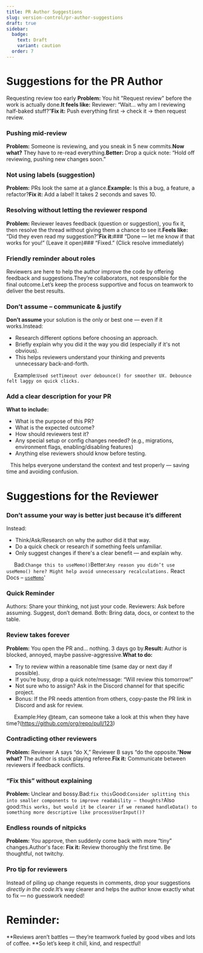 ```yaml
---
title: PR Author Suggestions
slug: version-control/pr-author-suggestions
draft: true
sidebar:
  badge:
    text: Draft
    variant: caution
  order: 7
---
```


# Suggestions for the PR Author

Requesting review too early
**Problem:** You hit "Request review" before the work is actually done.**It feels like:** Reviewer: “Wait... why am I reviewing half-baked stuff?”**Fix it:** Push everything first → check it → then request review.

### Pushing mid-review

**Problem:** Someone is reviewing, and you sneak in 5 new commits.**Now what?** They have to re-read everything.**Better:** Drop a quick note: “Hold off reviewing, pushing new changes soon.”

### Not using labels (suggestion)

**Problem:** PRs look the same at a glance.**Example:** Is this a bug, a feature, a refactor?**Fix it:** Add a label! It takes 2 seconds and saves 10.

### Resolving without letting the reviewer respond

**Problem:** Reviewer leaves feedback (question or suggestion), you fix it, then resolve the thread without giving them a chance to see it.**Feels like:** “Did they even read my suggestion?”**Fix it:**### “Done — let me know if that works for you!” (Leave it open)### “Fixed.” (Click resolve immediately)

### Friendly reminder about roles

Reviewers are here to help the author improve the code by offering feedback and suggestions.They’re collaborators, not responsible for the final outcome.Let’s keep the process supportive and focus on teamwork to deliver the best results.

### Don’t assume – communicate & justify

**Don’t assume** your solution is the only or best one — even if it works.Instead:

- Research different options before choosing an approach.
- Briefly explain why you did it the way you did (especially if it's not obvious).
- This helps reviewers understand your thinking and prevents unnecessary back-and-forth.

⠀⠀Example:`Used setTimeout over debounce() for smoother UX. Debounce felt laggy on quick clicks.`

### Add a clear description for your PR

**What to include:**

- What is the purpose of this PR?
- What is the expected outcome?
- How should reviewers test it?
- Any special setup or config changes needed? (e.g., migrations, environment flags, enabling/disabling features)
- Anything else reviewers should know before testing.

⠀This helps everyone understand the context and test properly — saving time and avoiding confusion.

# Suggestions for the Reviewer

### Don’t assume your way is better just because it’s different

Instead:

- Think/Ask/Research on why the author did it that way.
- Do a quick check or research if something feels unfamiliar.
- Only suggest changes if there's a clear benefit — and explain why.

⠀⠀Bad:`Change this to useMemo()`Better:`Any reason you didn’t use useMemo() here? Might help avoid unnecessary recalculations.` React Docs – [`useMemo`](https://reactjs.org/docs/hooks-reference.html#usememo)'

### Quick Reminder

Authors: Share your thinking, not just your code. Reviewers: Ask before assuming. Suggest, don’t demand. Both: Bring data, docs, or context to the table.

### Review takes forever

**Problem:** You open the PR and... nothing. 3 days go by.**Result:** Author is blocked, annoyed, maybe passive-aggressive.**What to do:**

- Try to review within a reasonable time (same day or next day if possible).
- If you’re busy, drop a quick note/message: “Will review this tomorrow!”
- Not sure who to assign? Ask in the Discord channel for that specific project.
- Bonus: If the PR needs attention from others, copy-paste the PR link in Discord and ask for review.

⠀⠀Example:Hey @team, can someone take a look at this when they have time?(https://github.com/org/repo/pull/123)

### Contradicting other reviewers

**Problem:** Reviewer A says “do X,” Reviewer B says “do the opposite.”**Now what?** The author is stuck playing referee.**Fix it:** Communicate between reviewers if feedback conflicts.

### “Fix this” without explaining

**Problem:** Unclear and bossy.Bad:`fix this`Good:`Consider splitting this into smaller components to improve readability — thoughts?`Also good:`This works, but would it be clearer if we renamed handleData() to something more descriptive like processUserInput()?`

### Endless rounds of nitpicks

**Problem:** You approve, then suddenly come back with more “tiny” changes.Author's face: **Fix it:** Review thoroughly the first time. Be thoughtful, not twitchy.

### Pro tip for reviewers

Instead of piling up change requests in comments, drop your suggestions _directly in the code_.It’s way clearer and helps the author know exactly what to fix — no guesswork needed!

# Reminder:

**Reviews aren’t battles — they’re teamwork fueled by good vibes and lots of coffee. **So let’s keep it chill, kind, and respectful!
